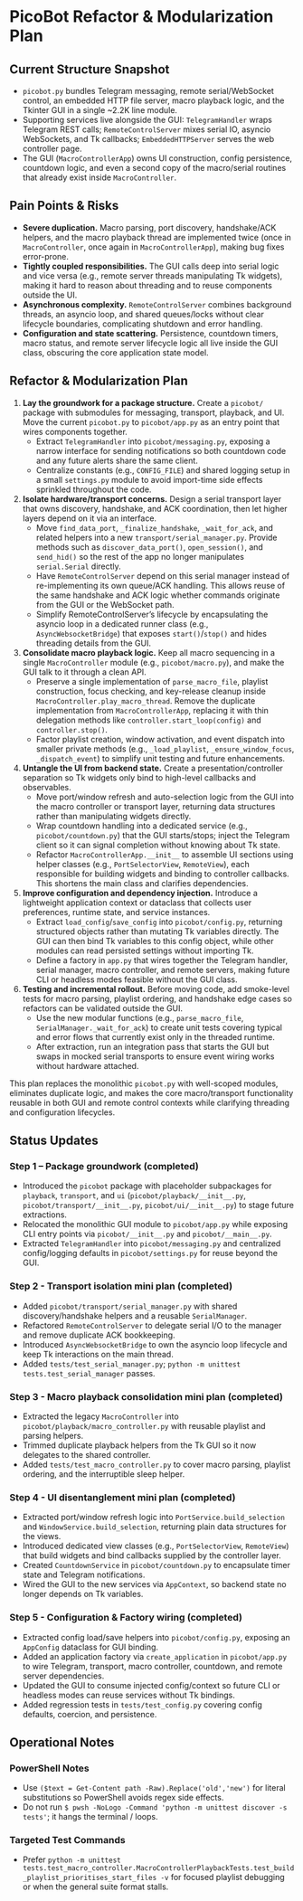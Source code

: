 # PicoBot Refactor & Modularization Plan

## Current Structure Snapshot
- `picobot.py` bundles Telegram messaging, remote serial/WebSocket control, an embedded HTTP file server, macro playback logic, and the Tkinter GUI in a single ~2.2K line module.
- Supporting services live alongside the GUI: `TelegramHandler` wraps Telegram REST calls; `RemoteControlServer` mixes serial IO, asyncio WebSockets, and Tk callbacks; `EmbeddedHTTPServer` serves the web controller page.
- The GUI (`MacroControllerApp`) owns UI construction, config persistence, countdown logic, and even a second copy of the macro/serial routines that already exist inside `MacroController`.

## Pain Points & Risks
- **Severe duplication.** Macro parsing, port discovery, handshake/ACK helpers, and the macro playback thread are implemented twice (once in `MacroController`, once again in `MacroControllerApp`), making bug fixes error-prone.
- **Tightly coupled responsibilities.** The GUI calls deep into serial logic and vice versa (e.g., remote server threads manipulating Tk widgets), making it hard to reason about threading and to reuse components outside the UI.
- **Asynchronous complexity.** `RemoteControlServer` combines background threads, an asyncio loop, and shared queues/locks without clear lifecycle boundaries, complicating shutdown and error handling.
- **Configuration and state scattering.** Persistence, countdown timers, macro status, and remote server lifecycle logic all live inside the GUI class, obscuring the core application state model.

## Refactor & Modularization Plan
1. **Lay the groundwork for a package structure.** Create a `picobot/` package with submodules for messaging, transport, playback, and UI. Move the current `picobot.py` to `picobot/app.py` as an entry point that wires components together.
   - Extract `TelegramHandler` into `picobot/messaging.py`, exposing a narrow interface for sending notifications so both countdown code and any future alerts share the same client.
   - Centralize constants (e.g., `CONFIG_FILE`) and shared logging setup in a small `settings.py` module to avoid import-time side effects sprinkled throughout the code.
2. **Isolate hardware/transport concerns.** Design a serial transport layer that owns discovery, handshake, and ACK coordination, then let higher layers depend on it via an interface.
   - Move `find_data_port`, `_finalize_handshake`, `_wait_for_ack`, and related helpers into a new `transport/serial_manager.py`. Provide methods such as `discover_data_port()`, `open_session()`, and `send_hid()` so the rest of the app no longer manipulates `serial.Serial` directly.
   - Have `RemoteControlServer` depend on this serial manager instead of re-implementing its own queue/ACK handling. This allows reuse of the same handshake and ACK logic whether commands originate from the GUI or the WebSocket path.
   - Simplify RemoteControlServer’s lifecycle by encapsulating the asyncio loop in a dedicated runner class (e.g., `AsyncWebsocketBridge`) that exposes `start()`/`stop()` and hides threading details from the GUI.
3. **Consolidate macro playback logic.** Keep all macro sequencing in a single `MacroController` module (e.g., `picobot/macro.py`), and make the GUI talk to it through a clean API.
   - Preserve a single implementation of `parse_macro_file`, playlist construction, focus checking, and key-release cleanup inside `MacroController.play_macro_thread`. Remove the duplicate implementation from `MacroControllerApp`, replacing it with thin delegation methods like `controller.start_loop(config)` and `controller.stop()`.
   - Factor playlist creation, window activation, and event dispatch into smaller private methods (e.g., `_load_playlist`, `_ensure_window_focus`, `_dispatch_event`) to simplify unit testing and future enhancements.
4. **Untangle the UI from backend state.** Create a presentation/controller separation so Tk widgets only bind to high-level callbacks and observables.
   - Move port/window refresh and auto-selection logic from the GUI into the macro controller or transport layer, returning data structures rather than manipulating widgets directly.
   - Wrap countdown handling into a dedicated service (e.g., `picobot/countdown.py`) that the GUI starts/stops; inject the Telegram client so it can signal completion without knowing about Tk state.
   - Refactor `MacroControllerApp.__init__` to assemble UI sections using helper classes (e.g., `PortSelectorView`, `RemoteView`), each responsible for building widgets and binding to controller callbacks. This shortens the main class and clarifies dependencies.
5. **Improve configuration and dependency injection.** Introduce a lightweight application context or dataclass that collects user preferences, runtime state, and service instances.
   - Extract `load_config`/`save_config` into `picobot/config.py`, returning structured objects rather than mutating Tk variables directly. The GUI can then bind Tk variables to this config object, while other modules can read persisted settings without importing Tk.
   - Define a factory in `app.py` that wires together the Telegram handler, serial manager, macro controller, and remote servers, making future CLI or headless modes feasible without the GUI class.
6. **Testing and incremental rollout.** Before moving code, add smoke-level tests for macro parsing, playlist ordering, and handshake edge cases so refactors can be validated outside the GUI.
   - Use the new modular functions (e.g., `parse_macro_file`, `SerialManager._wait_for_ack`) to create unit tests covering typical and error flows that currently exist only in the threaded runtime.
   - After extraction, run an integration pass that starts the GUI but swaps in mocked serial transports to ensure event wiring works without hardware attached.

This plan replaces the monolithic `picobot.py` with well-scoped modules, eliminates duplicate logic, and makes the core macro/transport functionality reusable in both GUI and remote control contexts while clarifying threading and configuration lifecycles.

## Status Updates

### Step 1 – Package groundwork (completed)
- Introduced the `picobot` package with placeholder subpackages for `playback`, `transport`, and `ui` (`picobot/playback/__init__.py`, `picobot/transport/__init__.py`, `picobot/ui/__init__.py`) to stage future extractions.
- Relocated the monolithic GUI module to `picobot/app.py` while exposing CLI entry points via `picobot/__init__.py` and `picobot/__main__.py`.
- Extracted `TelegramHandler` into `picobot/messaging.py` and centralized config/logging defaults in `picobot/settings.py` for reuse beyond the GUI.

### Step 2 - Transport isolation mini plan (completed)
- Added `picobot/transport/serial_manager.py` with shared discovery/handshake helpers and a reusable `SerialManager`.
- Refactored `RemoteControlServer` to delegate serial I/O to the manager and remove duplicate ACK bookkeeping.
- Introduced `AsyncWebsocketBridge` to own the asyncio loop lifecycle and keep Tk interactions on the main thread.
- Added `tests/test_serial_manager.py`; `python -m unittest tests.test_serial_manager` passes.

### Step 3 - Macro playback consolidation mini plan (completed)
- Extracted the legacy `MacroController` into `picobot/playback/macro_controller.py` with reusable playlist and parsing helpers.
- Trimmed duplicate playback helpers from the Tk GUI so it now delegates to the shared controller.
- Added `tests/test_macro_controller.py` to cover macro parsing, playlist ordering, and the interruptible sleep helper.

### Step 4 - UI disentanglement mini plan (completed)
- Extracted port/window refresh logic into `PortService.build_selection` and `WindowService.build_selection`, returning plain data structures for the views.
- Introduced dedicated view classes (e.g., `PortSelectorView`, `RemoteView`) that build widgets and bind callbacks supplied by the controller layer.
- Created `CountdownService` in `picobot/countdown.py` to encapsulate timer state and Telegram notifications.
- Wired the GUI to the new services via `AppContext`, so backend state no longer depends on Tk variables.

### Step 5 - Configuration & Factory wiring (completed)
- Extracted config load/save helpers into `picobot/config.py`, exposing an `AppConfig` dataclass for GUI binding.
- Added an application factory via `create_application` in `picobot/app.py` to wire Telegram, transport, macro controller, countdown, and remote server dependencies.
- Updated the GUI to consume injected config/context so future CLI or headless modes can reuse services without Tk bindings.
- Added regression tests in `tests/test_config.py` covering config defaults, coercion, and persistence.

## Operational Notes

### PowerShell Notes
- Use `($text = Get-Content path -Raw).Replace('old','new')` for literal substitutions so PowerShell avoids regex side effects.
- Do not run `$ pwsh -NoLogo -Command 'python -m unittest discover -s tests'`; it hangs the terminal / loops.

### Targeted Test Commands
- Prefer `python -m unittest tests.test_macro_controller.MacroControllerPlaybackTests.test_build_playlist_prioritises_start_files -v` for focused playlist debugging or when the general suite format stalls.
